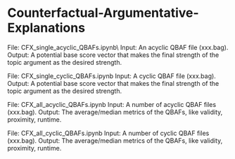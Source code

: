 # Counterfactual-Argumentative-Explanations

File: CFX_single_acyclic_QBAFs.ipynb\\
Input: An acyclic QBAF file (xxx.bag).
Output: A potential base score vector that makes the final strength of the topic argument as the desired strength.

File: CFX_single_cyclic_QBAFs.ipynb
Input: A cyclic QBAF file (xxx.bag).
Output: A potential base score vector that makes the final strength of the topic argument as the desired strength.

File: CFX_all_acyclic_QBAFs.ipynb
Input: A number of acyclic QBAF files (xxx.bag).
Output: The average/median metrics of the QBAFs, like validity, proximity, runtime.

File: CFX_all_cyclic_QBAFs.ipynb
Input: A number of cyclic QBAF files (xxx.bag).
Output: The average/median metrics of the QBAFs, like validity, proximity, runtime.
